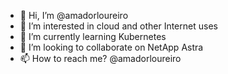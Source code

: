 - 👋 Hi, I’m @amadorloureiro
- 👀 I’m interested in cloud and other Internet uses
- 🌱 I’m currently learning Kubernetes
- 💞️ I’m looking to collaborate on NetApp Astra
- 📫 How to reach me? @amadorloureiro

<!---
amadorloureiro/amadorloureiro is a ✨ special ✨ repository because its `README.md` (this file) appears on your GitHub profile.
You can click the Preview link to take a look at your changes.
--->
